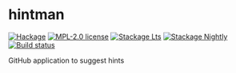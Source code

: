 # hintman

[![Hackage](https://img.shields.io/hackage/v/hintman.svg)](https://hackage.haskell.org/package/hintman)
[![MPL-2.0 license](https://img.shields.io/badge/license-MPL--2.0-blue.svg)](LICENSE)
[![Stackage Lts](http://stackage.org/package/hintman/badge/lts)](http://stackage.org/lts/package/hintman)
[![Stackage Nightly](http://stackage.org/package/hintman/badge/nightly)](http://stackage.org/nightly/package/hintman)
[![Build status](https://secure.travis-ci.org/kowainik/hintman.svg)](https://travis-ci.org/kowainik/hintman)

GitHub application to suggest hints